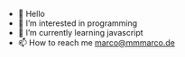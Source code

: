 - 👋 Hello
- 👀 I’m interested in programming
- 🌱 I’m currently learning javascript
- 📫 How to reach me marco@mmmarco.de <!-- i.like.trains@firemail.de -->

<!---
i-like-trains-de/i-like-trains-de is a ✨ special ✨ repository because its `README.md` (this file) appears on your GitHub profile.
You can click the Preview link to take a look at your changes.
--->
